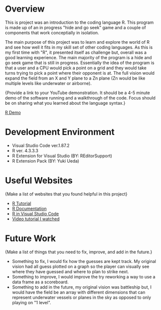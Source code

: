 # Overview

This is project was an introduction to the coding language R.  This program is made up of an in progress "hide and go seek" game and a couple of components that work conceptially in isolation.  


The main purpose of this project was to learn and explore the world of R and see how well it fits in my skill set of other coding languages.  As this is my first time with "R", it presented itself as challenge but, overall was a good learning experience.  The main majority of the program is a hide and go seek game that is still in progress.  Essentially the idea of the program is that a user and a CPU would pick a point on a grid and they would take turns trying to pick a point where their opponent is at.  The full vision would expand the field from an X and Y plane to a Zn plane (Zn would be like multiple levels like underwater or airborne).

{Provide a link to your YouTube demonstration. It should be a 4-5 minute demo of the software running and a walkthrough of the code. Focus should be on sharing what you learned about the language syntax.}

[R Demo](http://youtube.link.goes.here)

# Development Environment

- Visual Studio Code ver.1.87.2
- R ver. 4.3.3.3
- R Extension for Visual Studio (BY: REditorSupport)
- R Extension Pack (BY: Yuki Ueda)

# Useful Websites

{Make a list of websites that you found helpful in this project}

- [R Tutorial](https://www.w3schools.com/r/default.asp)
- [R Documentation](https://www.r-project.org/about.html)
- [R in Visual Studio Code](https://code.visualstudio.com/docs/languages/r#)
- [Video tutorial I watched](https://www.youtube.com/watch?v=FY8BISK5DpM)


# Future Work

{Make a list of things that you need to fix, improve, and add in the future.}

- Something to fix, I would fix how the guesses are kept track.  My original vision had all guess plotted on a graph so the player can visually see where they have guessed and where to plan to strike next.
- Something to improve, I would improve the try reworking a way to use a data frame as a scoreboard.
- Something to add in the future, my original vision was battleship but, I would have the field be an array with different dimensions that can represent underwater vessels or planes in the sky as opposed to only playing on "1 level".   